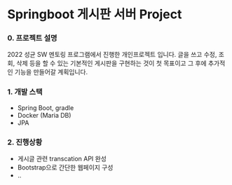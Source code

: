# Springboot 게시판 서버 Project

### 0. 프로젝트 설명

2022 성균 SW 멘토링 프로그램에서 진행한 개인프로젝트 입니다.
글을 쓰고 수정, 조회, 삭제 등을 할 수 있는 기본적인 게시판을 구현하는 것이 첫 목표이고
그 후에 추가적인 기능을 만들어갈 계획입니다.


### 1. 개발 스택

- Spring Boot, gradle
- Docker (Maria DB)
- JPA

### 2. 진행상황

- 게시글 관련 transcation API 완성
- Bootstrap으로 간단한 웹페이지 구성
- ..
